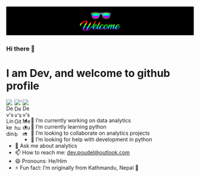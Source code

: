 <p  align="center"><img src = "Welcome.gif"></p>

### Hi there 👋

# I am Dev, and welcome to github profile


<a href="https://www.linkedin.com/in/devashishpoudel/">
  <img align="left" alt="Dev's Linkedin" width="22px" src="https://cdn.jsdelivr.net/npm/simple-icons@v3/icons/linkedin.svg" />
</a>
<a href="https://github.com/dev7150">
  <img align="left" alt="'Dev's Github" width="22px" src="https://cdn.jsdelivr.net/npm/simple-icons@v3/icons/github.svg" />
</a>
<a href="https://medium.com/@ndleah">
  <img align="left" alt="Dev's Medium" width="22px" src="https://cdn.jsdelivr.net/npm/simple-icons@v3/icons/medium.svg" />
</a>
<br/>
<br/>


- 🔭 I’m currently working on data analytics 
- 🌱 I’m currently learning python
- 👯 I’m looking to collaborate on analytics projects
- 🤔 I’m looking for help with development in python
- 💬 Ask me about analytics
- 📫 How to reach me: dev.poudel@outlook.com
- 😄 Pronouns: He/Him
- ⚡ Fun fact: I’m originally from Kathmandu, Nepal 🚩

